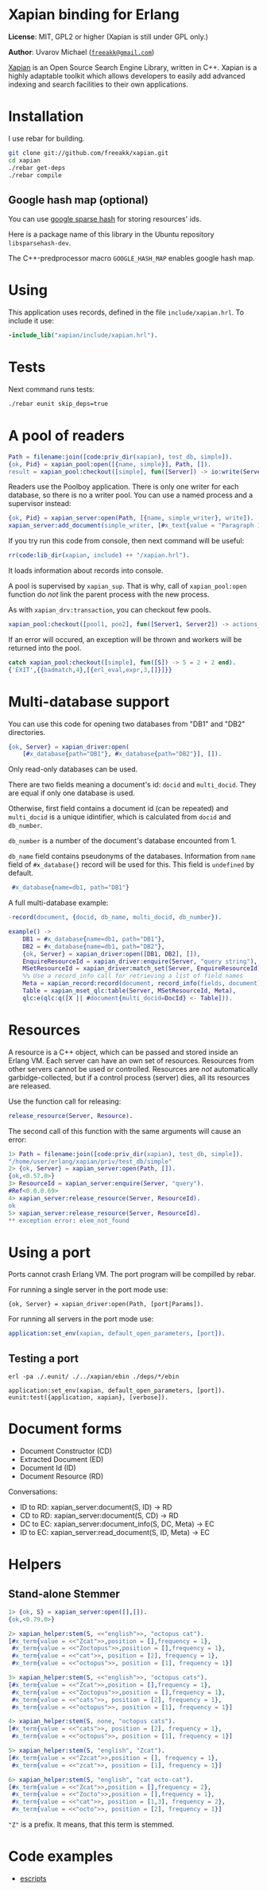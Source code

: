 Xapian binding for Erlang
=========================

__License__: MIT, GPL2 or higher (Xapian is still under GPL only.)

__Author__: Uvarov Michael ([`freeakk@gmail.com`](mailto:freeakk@gmail.com))


[Xapian](http://xapian.org/) is an Open Source Search Engine Library, 
written in C++.
Xapian is a highly adaptable toolkit which allows developers to easily add 
advanced indexing and search facilities to their own applications.


Installation
============

I use rebar for building.

```bash
git clone git://github.com/freeakk/xapian.git
cd xapian
./rebar get-deps
./rebar compile
```

Google hash map (optional)
--------------------------

You can use [google sparse hash](http://code.google.com/p/sparsehash/?redir=1) 
for storing resources' ids.

Here is a package name of this library in the Ubuntu repository
`libsparsehash-dev`.

The C++-predprocessor macro `GOOGLE_HASH_MAP` enables google hash map.


Using
=====

This application uses records, defined in the file `include/xapian.hrl`. 
To include it use:

```erlang
-include_lib("xapian/include/xapian.hrl").
```



Tests
=====

Next command runs tests:

```bash
./rebar eunit skip_deps=true
```


A pool of readers
=================

```erlang
Path = filename:join([code:priv_dir(xapian), test_db, simple]).
{ok, Pid} = xapian_pool:open([{name, simple}], Path, []).
result = xapian_pool:checkout([simple], fun([Server]) -> io:write(Server), result end).
```

Readers use the Poolboy application. 
There is only one writer for each database, so there is no a writer pool.
You can use a named process and a supervisor instead:

```erlang
{ok, Pid} = xapian_server:open(Path, [{name, simple_writer}, write]).
xapian_server:add_document(simple_writer, [#x_text{value = "Paragraph 1"}]).
```

If you try run this code from console, then next command will be useful:

```erlang
rr(code:lib_dir(xapian, include) ++ "/xapian.hrl").
```

It loads information about records into console.


A pool is supervised by `xapian_sup`. That is why, call of 
`xapian_pool:open` function do *not* link the parent process with the new 
process. 

As with `xapian_drv:transaction`, you can checkout few pools.

```erlang
xapian_pool:checkout([pool1, poo2], fun([Server1, Server2]) -> actions_here end).
```
 
If an error will occured, an exception will be thrown and workers 
will be returned into the pool.

```erlang
catch xapian_pool:checkout([simple], fun([S]) -> 5 = 2 + 2 end).
{'EXIT',{{badmatch,4},[{erl_eval,expr,3,[]}]}}
```


Multi-database support
======================

You can use this code for opening two databases from "DB1" and "DB2" directories.

```erlang
{ok, Server} = xapian_driver:open(
    [#x_database{path="DB1"}, #x_database{path="DB2"}], []).
```

Only read-only databases can be used.

There are two fields meaning a document's id: `docid` and `multi_docid`.
They are equal if only one database is used.

Otherwise, first field contains a document id (can be repeated) and 
`multi_docid` is a unique idintifier, which is calculated from 
`docid` and `db_number`.

`db_number` is a number of the document's database encounted from 1.

`db_name` field contains pseudonyms of the databases.
Information from `name` field of `#x_database{}` record will be used for 
this. This field is `undefined` by default.

```erlang
 #x_database{name=db1, path="DB1"}
```

A full multi-database example:

```erlang
-record(document, {docid, db_name, multi_docid, db_number}).

example() ->
    DB1 = #x_database{name=db1, path="DB1"}, 
    DB2 = #x_database{name=db1, path="DB2"},
    {ok, Server} = xapian_driver:open([DB1, DB2], []),
    EnquireResourceId = xapian_driver:enquire(Server, "query string"),
    MSetResourceId = xapian_driver:match_set(Server, EnquireResourceId),
    %% Use a record_info call for retrieving a list of field names
    Meta = xapian_record:record(document, record_info(fields, document)),
    Table = xapian_mset_qlc:table(Server, MSetResourceId, Meta),
    qlc:e(qlc:q([X || #document{multi_docid=DocId} <- Table])).
```


Resources
=========

A resource is a C++ object, which can be passed and stored inside an Erlang VM.
Each server can have an own set of resources. Resources from other servers 
cannot be used or controlled.
Resources are _not_ automatically garbidge-collected, but if a control process 
(server) dies, all its resources are released.

Use the function call for releasing:

```erlang
release_resource(Server, Resource).
```

The second call of this function with the same arguments will cause an error:

```erlang
1> Path = filename:join([code:priv_dir(xapian), test_db, simple]).
"/home/user/erlang/xapian/priv/test_db/simple"
2> {ok, Server} = xapian_server:open(Path, []).
{ok,<0.57.0>}
3> ResourceId = xapian_server:enquire(Server, "query").                    
#Ref<0.0.0.69>
4> xapian_server:release_resource(Server, ResourceId).                     
ok
5> xapian_server:release_resource(Server, ResourceId).
** exception error: elem_not_found
```


Using a port 
============

Ports cannot crash Erlang VM.
The port program will be compilled by rebar.

For running a single server in the port mode use:

```erkang
{ok, Server} = xapian_driver:open(Path, [port|Params]).
```

For running all servers in the port mode use:

```erlang
application:set_env(xapian, default_open_parameters, [port]).
```

Testing a port 
--------------

```
erl -pa ./.eunit/ ./../xapian/ebin ./deps/*/ebin

application:set_env(xapian, default_open_parameters, [port]).
eunit:test({application, xapian}, [verbose]).
```


Document forms
==============

* Document Constructor (CD)
* Extracted Document (ED)
* Document Id (ID)
* Document Resource (RD)


Conversations:

* ID to RD: xapian_server:document(S, ID) -> RD
* CD to RD: xapian_server:document(S, CD) -> RD
* DC to EC: xapian_server:document_info(S, DC, Meta) -> EC
* ID to EC: xapian_server:read_document(S, ID, Meta) -> EC


Helpers
=======

Stand-alone Stemmer
-------------------

```erlang
1> {ok, S} = xapian_server:open([],[]).                      
{ok,<0.79.0>}

2> xapian_helper:stem(S, <<"english">>, "octopus cat").      
[#x_term{value = <<"Zcat">>,position = [],frequency = 1},
 #x_term{value = <<"Zoctopus">>,position = [],frequency = 1},
 #x_term{value = <<"cat">>, position = [2], frequency = 1},
 #x_term{value = <<"octopus">>, position = [1], frequency = 1}]

3> xapian_helper:stem(S, <<"english">>, "octopus cats").
[#x_term{value = <<"Zcat">>,position = [],frequency = 1},
 #x_term{value = <<"Zoctopus">>,position = [],frequency = 1},
 #x_term{value = <<"cats">>, position = [2], frequency = 1},
 #x_term{value = <<"octopus">>, position = [1], frequency = 1}]

4> xapian_helper:stem(S, none, "octopus cats").         
[#x_term{value = <<"cats">>, position = [2], frequency = 1},
 #x_term{value = <<"octopus">>, position = [1], frequency = 1}]

5> xapian_helper:stem(S, "english", "Zcat").    
[#x_term{value = <<"Zzcat">>,position = [], frequency = 1},
 #x_term{value = <<"zcat">>, position = [1], frequency = 1}]

6> xapian_helper:stem(S, "english", "cat octo-cat").    
[#x_term{value = <<"Zcat">>,position = [],frequency = 2},
 #x_term{value = <<"Zocto">>,position = [],frequency = 1},
 #x_term{value = <<"cat">>, position = [1,3], frequency = 2},
 #x_term{value = <<"octo">>, position = [2], frequency = 1}]
```

`"Z"` is a prefix. It means, that this term is stemmed.


Code examples
=============

* [escripts](https://github.com/freeakk/xapian-examples)
